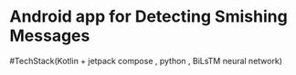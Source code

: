 # Android app for Detecting Smishing Messages
#TechStack(Kotlin + jetpack compose , python , BiLsTM neural network)
